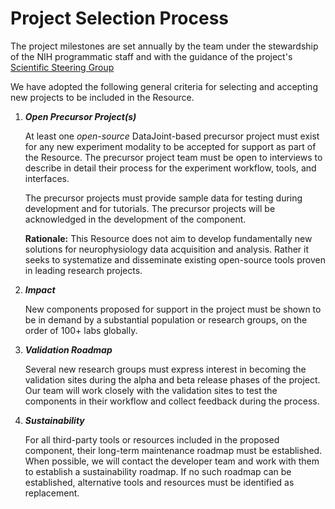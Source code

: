 # Project Selection Process

The project milestones are set annually by the team under the stewardship of the NIH programmatic staff and with the guidance of the project's [Scientific Steering Group](./governance.md)

We have adopted the following general criteria for selecting and accepting new projects to be included in the Resource.

1. ***Open Precursor Project(s)***

   At least one *open-source* DataJoint-based precursor project must exist for any new experiment modality to be accepted for support as part of the Resource. The precursor project team must be  open to interviews to describe in detail their process for the experiment workflow, tools, and interfaces.

   The precursor projects must provide sample data for testing during development and for tutorials. The precursor projects will be acknowledged in the development of the component. 

   **Rationale:** This Resource does not aim to develop fundamentally new solutions for neurophysiology data acquisition and analysis. Rather it seeks to systematize and disseminate existing open-source tools proven in leading research projects.

1. ***Impact***

   New components  proposed for support in the project must be shown to be in demand by a substantial population or research groups, on the order of 100+ labs globally.

1. ***Validation Roadmap***

   Several new research groups must express interest in becoming the validation sites during the alpha and beta release phases of the project. Our team will work closely with the validation sites to test the components in their workflow and collect feedback during the process.

1. ***Sustainability***

   For all third-party tools or resources included in the proposed component, their long-term maintenance roadmap must be established. When possible, we will contact the developer team and work with them to establish a sustainability roadmap. If no such roadmap can be established, alternative tools and resources must be identified as replacement.
